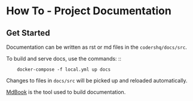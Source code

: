 How To - Project Documentation
======================================================================

Get Started
----------------------------------------------------------------------

Documentation can be written as rst or md files in the `codershq/docs/src`.


To build and serve docs, use the commands:
    ::

        docker-compose -f local.yml up docs


Changes to files in `docs/src` will be picked up and reloaded automatically.

[MdBook](https://rust-lang.github.io/mdBook) is the tool used to build documentation.
